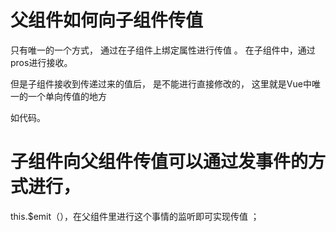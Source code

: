 # 父组件如何向子组件传值
只有唯一的一个方式， 通过在子组件上绑定属性进行传值 。 
在子组件中，通过pros进行接收。

但是子组件接收到传递过来的值后， 是不能进行直接修改的， 这里就是Vue中唯一的一个单向传值的地方

如代码。

# 子组件向父组件传值可以通过发事件的方式进行，
this.$emit（），在父组件里进行这个事情的监听即可实现传值 ；

